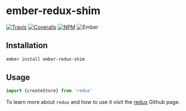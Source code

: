 # ember-redux-shim

[![Travis][ci-img]][ci-url] [![Coveralls][cov-img]][cov-url] [![NPM][npm-img]][npm-url] ![Ember][ember-img]

## Installation

```bash
ember install ember-redux-shim
```

## Usage

```js
import {createStore} from 'redux'
```

To learn more about `redux` and how to use it visit the [redux](https://github.com/reactjs/redux) Github page.

[ci-img]: https://img.shields.io/travis/ember-redux/ember-redux-shim.svg "Travis CI Build Status"
[ci-url]: https://travis-ci.org/ember-redux/ember-redux-shim
[cov-img]: https://img.shields.io/coveralls/ember-redux/ember-redux-shim.svg "Coveralls Code Coverage"
[cov-url]: https://coveralls.io/github/ember-redux/ember-redux-shim
[ember-img]: https://img.shields.io/badge/ember-1.12.2+-green.svg "Ember 1.12.2+"
[npm-img]: https://img.shields.io/npm/v/ember-redux-shim.svg "NPM Version"
[npm-url]: https://www.npmjs.com/package/ember-redux-shim
